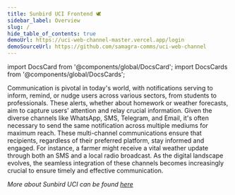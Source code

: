 ```yaml
---
title: Sunbird UCI Frontend 🕊️
sidebar_label: Overview
slug: /
hide_table_of_contents: true
demoUrl: https://uci-web-channel-master.vercel.app/login
demoSourceUrl: https://github.com/samagra-comms/uci-web-channel
---
```


import DocsCard from '@components/global/DocsCard';
import DocsCards from '@components/global/DocsCards';

<head>
  <title>Sunbird UCI Frontend</title>
  <meta
    name="description"
    content="your meta description"
  />
  <link rel="rel" href="href" />

  <meta property="og:url" content="https://docs-template-main.vercel.app" />
</head>

<intro-end />

Communication is pivotal in today's world, with notifications serving to inform, remind, or nudge users across various sectors, from students to professionals. These alerts, whether about homework or weather forecasts, aim to capture users' attention and relay crucial information. Given the diverse channels like WhatsApp, SMS, Telegram, and Email, it's often necessary to send the same notification across multiple mediums for maximum reach. These multi-channel communications ensure that recipients, regardless of their preferred platform, stay informed and engaged. For instance, a farmer might receive a vital weather update through both an SMS and a local radio broadcast. As the digital landscape evolves, the seamless integration of these channels becomes increasingly crucial to ensure timely and effective communication.

*More about Sunbird UCI can be found [here](https://uci.sunbird.org/)*